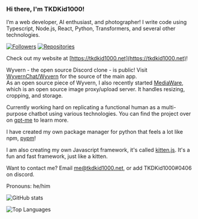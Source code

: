### Hi there, I'm TKDKid1000!

I’m a web developer, AI enthusiast, and photographer!
I write code using Typescript, Node.js, React, Python, Transformers, and several other technologies. 

[![Followers](https://img.shields.io/badge/dynamic/json?color=green&label=Followers&query=followers&url=https%3A%2F%2Fapi.github.com%2Fusers%2FTKDKid1000)](https://github.com/TKDKid1000?tab=followers)
[![Repositories](https://img.shields.io/badge/dynamic/json?color=blue&label=Repositories&query=public_repos&url=https%3A%2F%2Fapi.github.com%2Fusers%2FTKDKid1000)](https://github.com/TKDKid1000?tab=repositories)

Check out my website at [https://tkdkid1000.net](https://tkdkid1000.net)!

Wyvern - the open source Discord clone - is public! Visit [WyvernChat/Wyvern](https://github.com/WyvernChat/Wyvern) for the source of the main app.<br />
As an open source piece of Wyvern, I also recently started [MediaWare](https://github.com/WyvernChat/MediaWare), which is an open source image proxy/upload server. It handles resizing, cropping, and storage.

Currently working hard on replicating a functional human as a multi-purpose chatbot using various technologies. You can find the project over on [gpt-me](https://github.com/TKDKid1000/gpt-me) to learn more.

I have created my own package manager for python that feels a lot like npm, [pypm](https://www.npmjs.com/package/@tkdkid1000/pypm)!

I am also creating my own Javascript framework, it's called [kitten.js](https://github.com/TKDKid1000/kitten.js). It's a fun and fast framework, just like a kitten.

Want to contact me? Email [me@tkdkid1000.net](mailto:me@tkdkid1000.net), or add TKDKid1000#0406 on discord. 

Pronouns: he/him

![GitHub stats](https://github-readme-stats.vercel.app/api?username=TKDKid1000&theme=merko)

![Top Languages](https://github-readme-stats.vercel.app/api/top-langs/?username=TKDKid1000&layout=compact&theme=merko)
